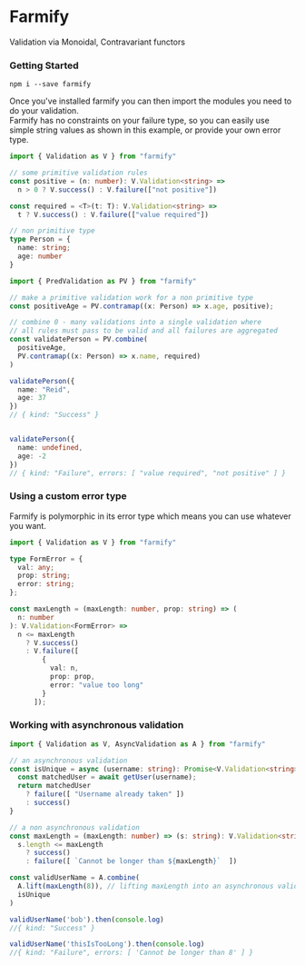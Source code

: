 # Farmify

Validation via Monoidal, Contravariant functors

### Getting Started

```
npm i --save farmify
```

Once you've installed farmify you can then import the modules you need to do your validation.  
Farmify has no constraints on your failure type, so you can easily use simple string values
as shown in this example, or provide your own error type.

```typescript
import { Validation as V } from "farmify"

// some primitive validation rules
const positive = (n: number): V.Validation<string> =>
  n > 0 ? V.success() : V.failure(["not positive"])

const required = <T>(t: T): V.Validation<string> =>
  t ? V.success() : V.failure(["value required"])

// non primitive type
type Person = {
  name: string;
  age: number
}

import { PredValidation as PV } from "farmify"

// make a primitive validation work for a non primitive type
const positiveAge = PV.contramap((x: Person) => x.age, positive);

// combine 0 - many validations into a single validation where
// all rules must pass to be valid and all failures are aggregated
const validatePerson = PV.combine(
  positiveAge,
  PV.contramap((x: Person) => x.name, required)
)

validatePerson({
  name: "Reid",
  age: 37
})
// { kind: "Success" }


validatePerson({
  name: undefined,
  age: -2
})
// { kind: "Failure", errors: [ "value required", "not positive" ] }
```

### Using a custom error type
Farmify is polymorphic in its error type which means you can use whatever you want.

```typescript
import { Validation as V } from "farmify"

type FormError = {
  val: any;
  prop: string;
  error: string;
};

const maxLength = (maxLength: number, prop: string) => (
  n: number
): V.Validation<FormError> =>
  n <= maxLength
    ? V.success()
    : V.failure([
        {
          val: n,
          prop: prop,
          error: "value too long"
        }
      ]);
```

### Working with asynchronous validation

```typescript
import { Validation as V, AsyncValidation as A } from "farmify"

// an asynchronous validation
const isUnique = async (username: string): Promise<V.Validation<string>> => {
  const matchedUser = await getUser(username);
  return matchedUser 
    ? failure([ "Username already taken" ]) 
    : success()
}

// a non asynchronous validation
const maxLength = (maxLength: number) => (s: string): V.Validation<string>> => 
  s.length <= maxLength 
    ? success()
    : failure([ `Cannot be longer than ${maxLength}`  ])

const validUserName = A.combine(
  A.lift(maxLength(8)), // lifting maxLength into an asynchronous validation
  isUnique
)

validUserName('bob').then(console.log)
//{ kind: "Success" }

validUserName('thisIsTooLong').then(console.log)
//{ kind: "Failure", errors: [ 'Cannot be longer than 8' ] }
```
